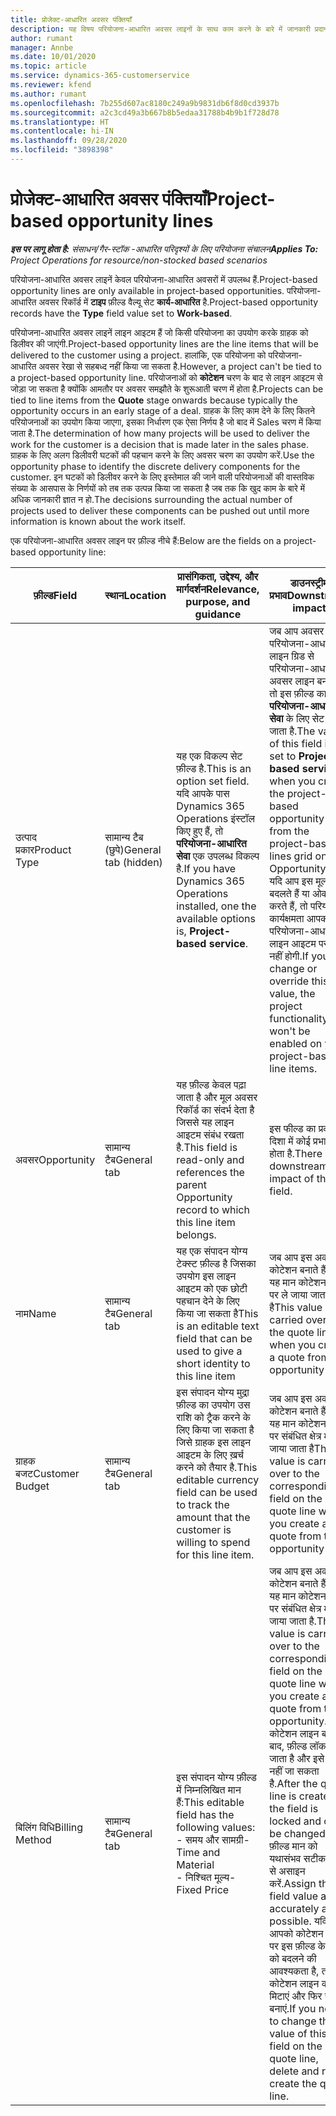 ```yaml
---
title: प्रोजेक्ट-आधारित अवसर पंक्तियाँ
description: यह विषय परियोजना-आधारित अवसर लाइनों के साथ काम करने के बारे में जानकारी प्रदान करता है.
author: rumant
manager: Annbe
ms.date: 10/01/2020
ms.topic: article
ms.service: dynamics-365-customerservice
ms.reviewer: kfend
ms.author: rumant
ms.openlocfilehash: 7b255d607ac8180c249a9b9831db6f8d0cd3937b
ms.sourcegitcommit: a2c3cd49a3b667b8b5edaa31788b4b9b1f728d78
ms.translationtype: HT
ms.contentlocale: hi-IN
ms.lasthandoff: 09/28/2020
ms.locfileid: "3898398"
---
```

# <a name="project-based-opportunity-lines"></a><span data-ttu-id="f86bc-103">प्रोजेक्ट-आधारित अवसर पंक्तियाँ</span><span class="sxs-lookup"><span data-stu-id="f86bc-103">Project-based opportunity lines</span></span>

<span data-ttu-id="f86bc-104">_**इस पर लागू होता है:** संसाधन/गैर-स्टॉक -आधारित परिदृश्यों के लिए परियोजना संचालन_</span><span class="sxs-lookup"><span data-stu-id="f86bc-104">_**Applies To:** Project Operations for resource/non-stocked based scenarios_</span></span>


<span data-ttu-id="f86bc-105">परियोजना-आधारित अवसर लाइनें केवल परियोजना-आधारित अवसरों में उपलब्ध हैं.</span><span class="sxs-lookup"><span data-stu-id="f86bc-105">Project-based opportunity lines are only available in project-based opportunities.</span></span> <span data-ttu-id="f86bc-106">परियोजना-आधारित अवसर रिकॉर्ड में **टाइप** फ़ील्ड वैल्यू सेट **कार्य-आधारित** है.</span><span class="sxs-lookup"><span data-stu-id="f86bc-106">Project-based opportunity records have the **Type** field value set to **Work-based**.</span></span>

<span data-ttu-id="f86bc-107">परियोजना-आधारित अवसर लाइनें लाइन आइटम हैं जो किसी परियोजना का उपयोग करके ग्राहक को डिलीवर की जाएंगी.</span><span class="sxs-lookup"><span data-stu-id="f86bc-107">Project-based opportunity lines are the line items that will be delivered to the customer using a project.</span></span> <span data-ttu-id="f86bc-108">हालांकि, एक परियोजना को परियोजना-आधारित अवसर रेखा से सहबध्द नहीं किया जा सकता है.</span><span class="sxs-lookup"><span data-stu-id="f86bc-108">However, a project can't be tied to a project-based opportunity line.</span></span> <span data-ttu-id="f86bc-109">परियोजनाओं को **कोटेशन** चरण के बाद से लाइन आइटम से जोड़ा जा सकता है क्योंकि आमतौर पर अवसर समझौते के शुरूआती चरण में होता है.</span><span class="sxs-lookup"><span data-stu-id="f86bc-109">Projects can be tied to line items from the **Quote** stage onwards because typically the opportunity occurs in an early stage of a deal.</span></span> <span data-ttu-id="f86bc-110">ग्राहक के लिए काम देने के लिए कितने परियोजनाओं का उपयोग किया जाएगा, इसका निर्धारण एक ऐसा निर्णय है जो बाद में Sales चरण में किया जाता है.</span><span class="sxs-lookup"><span data-stu-id="f86bc-110">The determination of how many projects will be used to deliver the work for the customer is a decision that is made later in the sales phase.</span></span> <span data-ttu-id="f86bc-111">ग्राहक के लिए अलग डिलीवरी घटकों की पहचान करने के लिए अवसर चरण का उपयोग करें.</span><span class="sxs-lookup"><span data-stu-id="f86bc-111">Use the opportunity phase to identify the discrete delivery components for the customer.</span></span> <span data-ttu-id="f86bc-112">इन घटकों को डिलीवर करने के लिए इस्तेमाल की जाने वाली परियोजनाओं की वास्तविक संख्या के आसपास के निर्णयों को तब तक उत्पन्न किया जा सकता है जब तक कि खुद काम के बारे में अधिक जानकारी ज्ञात न हो.</span><span class="sxs-lookup"><span data-stu-id="f86bc-112">The decisions surrounding the actual number of projects used to deliver these components can be pushed out until more information is known about the work itself.</span></span>

<span data-ttu-id="f86bc-113">एक परियोजना-आधारित अवसर लाइन पर फ़ील्ड नीचे हैं:</span><span class="sxs-lookup"><span data-stu-id="f86bc-113">Below are the fields on a project-based opportunity line:</span></span>

| <span data-ttu-id="f86bc-114">**फ़ील्ड**</span><span class="sxs-lookup"><span data-stu-id="f86bc-114">**Field**</span></span> | <span data-ttu-id="f86bc-115">**स्थान**</span><span class="sxs-lookup"><span data-stu-id="f86bc-115">**Location**</span></span> | <span data-ttu-id="f86bc-116">**प्रासंगिकता, उद्देश्य, और मार्गदर्शन**</span><span class="sxs-lookup"><span data-stu-id="f86bc-116">**Relevance, purpose, and guidance**</span></span> | <span data-ttu-id="f86bc-117">**डाउनस्ट्रीम प्रभाव**</span><span class="sxs-lookup"><span data-stu-id="f86bc-117">**Downstream impact**</span></span> |
| --- | --- | --- | --- |
| <span data-ttu-id="f86bc-118">उत्पाद प्रकार</span><span class="sxs-lookup"><span data-stu-id="f86bc-118">Product Type</span></span> | <span data-ttu-id="f86bc-119">सामान्य टैब (छुपे)</span><span class="sxs-lookup"><span data-stu-id="f86bc-119">General tab (hidden)</span></span> | <span data-ttu-id="f86bc-120">यह एक विकल्प सेट फ़ील्ड है.</span><span class="sxs-lookup"><span data-stu-id="f86bc-120">This is an option set field.</span></span> <span data-ttu-id="f86bc-121">यदि आपके पास Dynamics 365 Operations इंस्टॉल किए हुए हैं, तो **परियोजना-आधारित सेवा** एक उपलब्ध विकल्प है.</span><span class="sxs-lookup"><span data-stu-id="f86bc-121">If you have Dynamics 365 Operations installed, one the available options is, **Project-based service**.</span></span>  | <span data-ttu-id="f86bc-122">जब आप अवसर पर परियोजना-आधारित लाइन ग्रिड से परियोजना-आधारित अवसर लाइन बनाते हैं तो इस फ़ील्ड का मान **परियोजना-आधारित सेवा** के लिए सेट किया जाता है.</span><span class="sxs-lookup"><span data-stu-id="f86bc-122">The value of this field is set to **Project-based service** when you create the project-based opportunity line from the project-based lines grid on the Opportunity.</span></span> <br> <span data-ttu-id="f86bc-123">यदि आप इस मूल्य को बदलते हैं या ओवरराइड करते हैं, तो परियोजना कार्यक्षमता आपकी परियोजना-आधारित लाइन आइटम पर सक्षम नहीं होगी.</span><span class="sxs-lookup"><span data-stu-id="f86bc-123">If you change or override this value, the project functionality won't be enabled on your project-based line items.</span></span> |
| <span data-ttu-id="f86bc-124">अवसर</span><span class="sxs-lookup"><span data-stu-id="f86bc-124">Opportunity</span></span> | <span data-ttu-id="f86bc-125">सामान्य टैब</span><span class="sxs-lookup"><span data-stu-id="f86bc-125">General tab</span></span> | <span data-ttu-id="f86bc-126">यह फ़ील्ड केवल पढ़ा जाता है और मूल अवसर रिकॉर्ड का संदर्भ देता है जिससे यह लाइन आइटम संबंध रखता है.</span><span class="sxs-lookup"><span data-stu-id="f86bc-126">This field is read-only and references the parent Opportunity record to which this line item belongs.</span></span> | <span data-ttu-id="f86bc-127">इस फील्ड का प्रवाह की दिशा में कोई प्रभाव नहीं होता है.</span><span class="sxs-lookup"><span data-stu-id="f86bc-127">There is no downstream impact of this field.</span></span> |
| <span data-ttu-id="f86bc-128">नाम</span><span class="sxs-lookup"><span data-stu-id="f86bc-128">Name</span></span> | <span data-ttu-id="f86bc-129">सामान्य टैब</span><span class="sxs-lookup"><span data-stu-id="f86bc-129">General tab</span></span> | <span data-ttu-id="f86bc-130">यह एक संपादन योग्य टेक्स्ट फ़ील्ड है जिसका उपयोग इस लाइन आइटम को एक छोटी पहचान देने के लिए किया जा सकता है</span><span class="sxs-lookup"><span data-stu-id="f86bc-130">This is an editable text field that can be used to give a short identity to this line item</span></span> | <span data-ttu-id="f86bc-131">जब आप इस अवसर से कोटेशन बनाते हैं तो यह मान कोटेशन लाइन पर ले जाया जाता है</span><span class="sxs-lookup"><span data-stu-id="f86bc-131">This value is carried over to the quote line when you create a quote from this opportunity</span></span> |
| <span data-ttu-id="f86bc-132">ग्राहक बजट</span><span class="sxs-lookup"><span data-stu-id="f86bc-132">Customer Budget</span></span> | <span data-ttu-id="f86bc-133">सामान्य टैब</span><span class="sxs-lookup"><span data-stu-id="f86bc-133">General tab</span></span> | <span data-ttu-id="f86bc-134">इस संपादन योग्य मुद्रा फ़ील्ड का उपयोग उस राशि को ट्रैक करने के लिए किया जा सकता है जिसे ग्राहक इस लाइन आइटम के लिए ख़र्च करने को तैयार है.</span><span class="sxs-lookup"><span data-stu-id="f86bc-134">This editable currency field can be used to track the amount that the customer is willing to spend for this line item.</span></span> | <span data-ttu-id="f86bc-135">जब आप इस अवसर से कोटेशन बनाते हैं तो यह मान कोटेशन लाइन पर संबंधित क्षेत्र में ले जाया जाता है</span><span class="sxs-lookup"><span data-stu-id="f86bc-135">This value is carried over to the corresponding field on the quote line when you create a quote from this opportunity</span></span> |
| <span data-ttu-id="f86bc-136">बिलिंग विधि</span><span class="sxs-lookup"><span data-stu-id="f86bc-136">Billing Method</span></span> | <span data-ttu-id="f86bc-137">सामान्य टैब</span><span class="sxs-lookup"><span data-stu-id="f86bc-137">General tab</span></span> | <span data-ttu-id="f86bc-138">इस संपादन योग्य फ़ील्ड में निम्नलिखित मान हैं:</span><span class="sxs-lookup"><span data-stu-id="f86bc-138">This editable field has the following values:</span></span></br><span data-ttu-id="f86bc-139">- समय और सामग्री</span><span class="sxs-lookup"><span data-stu-id="f86bc-139">- Time and Material</span></span></br><span data-ttu-id="f86bc-140">- निश्चित मूल्य</span><span class="sxs-lookup"><span data-stu-id="f86bc-140">- Fixed Price</span></span> | <span data-ttu-id="f86bc-141">जब आप इस अवसर से कोटेशन बनाते हैं तो यह मान कोटेशन लाइन पर संबंधित क्षेत्र में ले जाया जाता है.</span><span class="sxs-lookup"><span data-stu-id="f86bc-141">This value is carried over to the corresponding field on the quote line when you create a quote from this opportunity.</span></span> <span data-ttu-id="f86bc-142">कोटेशन लाइन बनने के बाद, फ़ील्ड लॉक हो जाता है और इसे बदला नहीं जा सकता है.</span><span class="sxs-lookup"><span data-stu-id="f86bc-142">After the quote line is created, the field is locked and can't be changed.</span></span> <span data-ttu-id="f86bc-143">इस फ़ील्ड मान को यथासंभव सटीक रूप से असाइन करें.</span><span class="sxs-lookup"><span data-stu-id="f86bc-143">Assign this field value as accurately as possible.</span></span> <span data-ttu-id="f86bc-144">यदि आपको कोटेशन लाइन पर इस फ़ील्ड के मान को बदलने की आवश्यकता है, तो कोटेशन लाइन को मिटाएं और फिर से बनाएं.</span><span class="sxs-lookup"><span data-stu-id="f86bc-144">If you need to change the value of this field on the quote line, delete and re-create the quote line.</span></span> |
